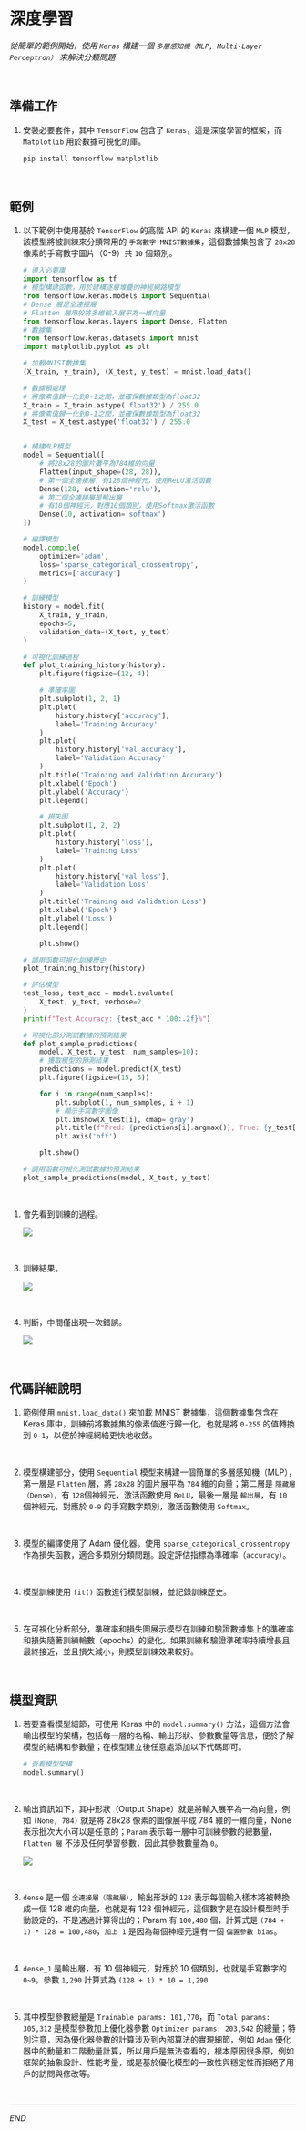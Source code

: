 # 深度學習

_從簡單的範例開始，使用 `Keras` 構建一個 `多層感知機（MLP, Multi-Layer Perceptron）` 來解決分類問題_

<br>

## 準備工作

1. 安裝必要套件，其中 `TensorFlow` 包含了 `Keras`，這是深度學習的框架，而 `Matplotlib` 用於數據可視化的庫。

    ```bash
    pip install tensorflow matplotlib
    ```

<br>

## 範例

1. 以下範例中使用基於 `TensorFlow` 的高階 API 的 `Keras` 來構建一個 `MLP` 模型，該模型將被訓練來分類常用的 `手寫數字 MNIST數據集`，這個數據集包含了 `28x28` 像素的手寫數字圖片（0-9）共 `10` 個類別。

    ```python
    # 導入必要庫
    import tensorflow as tf
    # 模型構建函數，用於建構逐層堆疊的神經網路模型
    from tensorflow.keras.models import Sequential
    # Dense 層是全連接層
    # Flatten 層用於將多維輸入展平為一維向量
    from tensorflow.keras.layers import Dense, Flatten
    # 數據集
    from tensorflow.keras.datasets import mnist
    import matplotlib.pyplot as plt

    # 加載MNIST數據集
    (X_train, y_train), (X_test, y_test) = mnist.load_data()

    # 數據預處理
    # 將像素值歸一化到0-1之間，並確保數據類型為float32
    X_train = X_train.astype('float32') / 255.0
    # 將像素值歸一化到0-1之間，並確保數據類型為float32
    X_test = X_test.astype('float32') / 255.0


    # 構建MLP模型
    model = Sequential([
        # 將28x28的圖片攤平為784維的向量
        Flatten(input_shape=(28, 28)),
        # 第一個全連接層，有128個神經元，使用ReLU激活函數
        Dense(128, activation='relu'),
        # 第二個全連接層是輸出層
        # 有10個神經元，對應10個類別，使用Softmax激活函數
        Dense(10, activation='softmax')
    ])

    # 編譯模型
    model.compile(
        optimizer='adam',
        loss='sparse_categorical_crossentropy',
        metrics=['accuracy']
    )

    # 訓練模型
    history = model.fit(
        X_train, y_train,
        epochs=5,
        validation_data=(X_test, y_test)
    )

    # 可視化訓練過程
    def plot_training_history(history):
        plt.figure(figsize=(12, 4))

        # 準確率圖
        plt.subplot(1, 2, 1)
        plt.plot(
            history.history['accuracy'],
            label='Training Accuracy'
        )
        plt.plot(
            history.history['val_accuracy'],
            label='Validation Accuracy'
        )
        plt.title('Training and Validation Accuracy')
        plt.xlabel('Epoch')
        plt.ylabel('Accuracy')
        plt.legend()

        # 損失圖
        plt.subplot(1, 2, 2)
        plt.plot(
            history.history['loss'],
            label='Training Loss'
        )
        plt.plot(
            history.history['val_loss'],
            label='Validation Loss'
        )
        plt.title('Training and Validation Loss')
        plt.xlabel('Epoch')
        plt.ylabel('Loss')
        plt.legend()

        plt.show()

    # 調用函數可視化訓練歷史
    plot_training_history(history)

    # 評估模型
    test_loss, test_acc = model.evaluate(
        X_test, y_test, verbose=2
    )
    print(f"Test Accuracy: {test_acc * 100:.2f}%")

    # 可視化部分測試數據的預測結果
    def plot_sample_predictions(
        model, X_test, y_test, num_samples=10):
        # 獲取模型的預測結果
        predictions = model.predict(X_test)
        plt.figure(figsize=(15, 5))

        for i in range(num_samples):
            plt.subplot(1, num_samples, i + 1)
            # 顯示手寫數字圖像
            plt.imshow(X_test[i], cmap='gray')
            plt.title(f"Pred: {predictions[i].argmax()}, True: {y_test[i]}")  # 顯示預測標籤和真實標籤
            plt.axis('off')

        plt.show()

    # 調用函數可視化測試數據的預測結果
    plot_sample_predictions(model, X_test, y_test)
    ```

<br>

1. 會先看到訓練的過程。

    ![](images/img_07.png)

<br>

3. 訓練結果。

    ![](images/img_08.png)

<br>

4. 判斷，中間僅出現一次錯誤。

    ![](images/img_09.png)

<br>

## 代碼詳細說明

1. 範例使用 `mnist.load_data()` 來加載 MNIST 數據集，這個數據集包含在 Keras 庫中，訓練前將數據集的像素值進行歸一化，也就是將 `0-255` 的值轉換到 `0-1`，以便於神經網絡更快地收斂。

<br>

2. 模型構建部分，使用 `Sequential` 模型來構建一個簡單的多層感知機（MLP），第一層是 `Flatten` 層，將 `28x28` 的圖片展平為 `784` 維的向量；第二層是 `隱藏層（Dense）`，有 `128`個神經元，激活函數使用 `ReLU`，最後一層是 `輸出層`，有 `10` 個神經元，對應於 `0-9` 的手寫數字類別，激活函數使用 `Softmax`。

<br>

3. 模型的編譯使用了 Adam 優化器。使用 `sparse_categorical_crossentropy` 作為損失函數，適合多類別分類問題。設定評估指標為準確率（`accuracy`）。

<br>

4. 模型訓練使用 `fit()` 函數進行模型訓練，並記錄訓練歷史。

<br>

5. 在可視化分析部分，準確率和損失圖展示模型在訓練和驗證數據集上的準確率和損失隨著訓練輪數（epochs）的變化。如果訓練和驗證準確率持續增長且最終接近，並且損失減小，則模型訓練效果較好。

<br>

## 模型資訊

1. 若要查看模型細節，可使用 Keras 中的 `model.summary()` 方法，這個方法會輸出模型的架構，包括每一層的名稱、輸出形狀、參數數量等信息，便於了解模型的結構和參數量；在模型建立後任意處添加以下代碼即可。

    ```python
    # 查看模型架構
    model.summary()
    ```

<br>

2. 輸出資訊如下，其中形狀（Output Shape）就是將輸入展平為一為向量，例如 `(None, 784)` 就是將 28x28 像素的圖像展平成 784 維的一維向量，None 表示批次大小可以是任意的；`Param` 表示每一層中可訓練參數的總數量，`Flatten 層` 不涉及任何學習參數，因此其參數數量為 `0`。

    ![](images/img_120.png)

<br>

3. `dense` 是一個 `全連接層（隱藏層）`，輸出形狀的 `128` 表示每個輸入樣本將被轉換成一個 128 維的向量，也就是有 128 個神經元，這個數字是在設計模型時手動設定的，不是通過計算得出的；Param 有 `100,480` 個，計算式是 `(784 + 1) * 128 = 100,480`，`加上 1` 是因為每個神經元還有一個 `偏置參數 bias`。

<br>

4. `dense_1` 是輸出層，有 10 個神經元，對應於 10 個類別，也就是手寫數字的 `0~9`，參數 `1,290` 計算式為 `(128 + 1) * 10 = 1,290`

<br>

5. 其中模型參數總量是 `Trainable params: 101,770`，而 `Total params: 305,312` 是模型參數加上優化器參數 `Optimizer params: 203,542` 的總量；特別注意，因為優化器參數的計算涉及到內部算法的實現細節，例如 `Adam` 優化器中的動量和二階動量計算，所以用戶是無法查看的，根本原因很多原，例如框架的抽象設計、性能考量，或是基於優化模型的一致性與穩定性而拒絕了用戶的訪問與修改等。

<br>

___

_END_